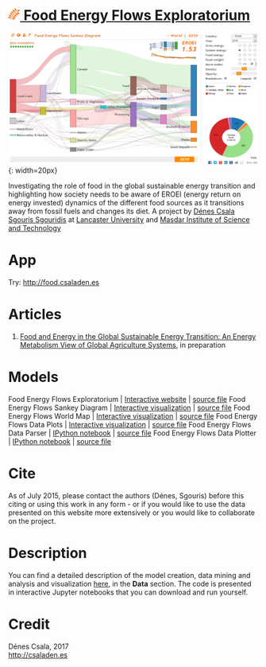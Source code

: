 [<img src="favicon.png" alt="favicon" height=24 width=24 />  Food Energy Flows Exploratorium](http://food.csaladen.es/)
===
[![Food Energy Flows](food_energy_flows_sankey.jpg "Food Energy Flows")](http://food.csaladen.es/){: width=20px}
  
Investigating the role of food in the global sustainable energy transition and highlighting how society needs to be aware of EROEI (energy return on energy invested) dynamics of the different food sources as it transitions away from fossil fuels and changes its diet.  A project by [Dénes Csala](http://www.csaladen.es/) [Sgouris Sgouridis](http://www.ssgouridis.org/) at [Lancaster University](http://lancaster.ac.uk) and [Masdar Institute of Science and Technology](http://www.masdar.ac.ae/)

# App
Try: http://food.csaladen.es

# Articles
1. [Food and Energy in the Global Sustainable Energy Transition: An Energy Metabolism View of Global Agriculture Systems](http://www.csaladen.es/doc/Denes_Csala_SYDIC_2015.pptx), in preparation

# Models
Food Energy Flows Exploratorium | [Interactive website](http://food.csaladen.es/) | [source file](http://food.csaladen.es/js/food.js)
Food Energy Flows Sankey Diagram | [Interactive visualization](http://food.csaladen.es/) | [source file](http://food.csaladen.es/js/sankey.js)
Food Energy Flows World Map | [Interactive visualization](http://food.csaladen.es/#&map) | [source file](http://food.csaladen.es/map/index.html)
Food Energy Flows Data Plots | [Interactive visualization](http://food.csaladen.es/#&scatter) | [source file](http://food.csaladen.es/js/scatter.js)
Food Energy Flows Data Parser | [IPython notebook](http://nbviewer.ipython.org/url/food.csaladen.es/ipython/S1.ipynb) | [source file](http://food.csaladen.es/ipython/S1.ipynb)
Food Energy Flows Data Plotter | [IPython notebook](http://nbviewer.ipython.org/url/food.csaladen.es/ipython/S2.ipynb) | [source file](http://food.csaladen.es/ipython/S2.ipynb)

# Cite
As of July 2015, please contact the authors (Dénes, Sgouris) before this citing or using this work in any form - or if you would like to use the data presented on this website more extensively or you would like to collaborate on the project.

# Description
You can find a detailed description of the model creation, data mining and analysis and visualization [here](http://food.csaladen.es/#&description), in the __Data__ section. The code is presented in interactive Jupyter notebooks that you can download and run yourself.

# Credit
Dénes Csala, 2017  
http://csaladen.es

